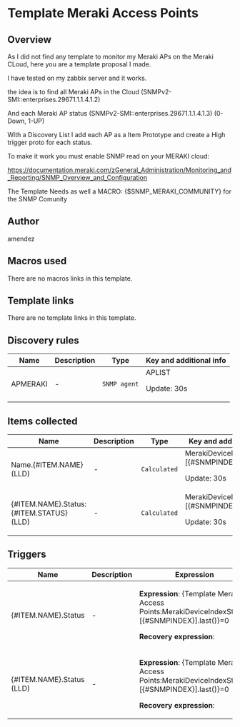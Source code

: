 # Template Meraki Access Points

## Overview

As I did not find any template to monitor my Meraki APs on the Meraki CLoud, here you are a template proposal I made.


I have tested on my zabbix server and it works.


the idea is to find all Meraki APs in the Cloud (SNMPv2-SMI::enterprises.29671.1.1.4.1.2)


And each Meraki AP status (SNMPv2-SMI::enterprises.29671.1.1.4.1.3) (0-Down, 1-UP)


With a Discovery List I add each AP as a Item Prototype and create a High trigger proto for each status.


 


To make it work you must enable SNMP read on your MERAKI cloud:


<https://documentation.meraki.com/zGeneral_Administration/Monitoring_and_Reporting/SNMP_Overview_and_Configuration>


The Template Needs as well a MACRO: {$SNMP\_MERAKI\_COMMUNITY} for the SNMP Comunity


 



## Author

amendez

## Macros used

There are no macros links in this template.

## Template links

There are no template links in this template.

## Discovery rules

|Name|Description|Type|Key and additional info|
|----|-----------|----|----|
|APMERAKI|<p>-</p>|`SNMP agent`|APLIST<p>Update: 30s</p>|
## Items collected

|Name|Description|Type|Key and additional info|
|----|-----------|----|----|
|Name.{#ITEM.NAME} (LLD)|<p>-</p>|`Calculated`|MerakiDeviceIndex.[{#SNMPINDEX}]<p>Update: 30s</p>|
|{#ITEM.NAME}.Status:{#ITEM.STATUS} (LLD)|<p>-</p>|`Calculated`|MerakiDeviceIndexStatus.[{#SNMPINDEX}]<p>Update: 30s</p>|
## Triggers

|Name|Description|Expression|Priority|
|----|-----------|----------|--------|
|{#ITEM.NAME}.Status|<p>-</p>|<p>**Expression**: {Template Meraki Access Points:MerakiDeviceIndexStatus.[{#SNMPINDEX}].last()}=0</p><p>**Recovery expression**: </p>|high|
|{#ITEM.NAME}.Status (LLD)|<p>-</p>|<p>**Expression**: {Template Meraki Access Points:MerakiDeviceIndexStatus.[{#SNMPINDEX}].last()}=0</p><p>**Recovery expression**: </p>|high|
